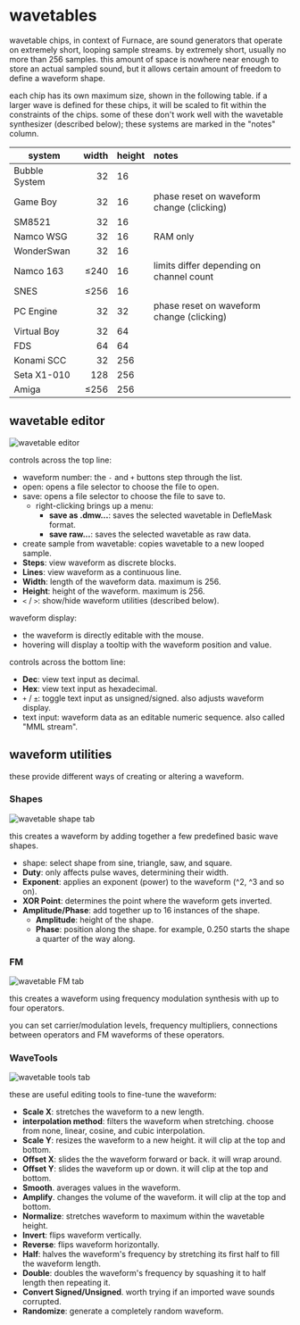# wavetables

wavetable chips, in context of Furnace, are sound generators that operate on extremely short, looping sample streams. by extremely short, usually no more than 256 samples.
this amount of space is nowhere near enough to store an actual sampled sound, but it allows certain amount of freedom to define a waveform shape.

each chip has its own maximum size, shown in the following table. if a larger wave is defined for these chips, it will be scaled to fit within the constraints of the chips. some of these don't work well with the wavetable synthesizer (described below); these systems are marked in the "notes" column.

system        | width | height | notes
--------------|------:|:-------|:------
Bubble System |    32 | 16     |
Game Boy      |    32 | 16     | phase reset on waveform change (clicking)
SM8521        |    32 | 16     |
Namco WSG     |    32 | 16     | RAM only
WonderSwan    |    32 | 16     |
Namco 163     |  ≤240 | 16     | limits differ depending on channel count 
SNES          |  ≤256 | 16     |
PC Engine     |    32 | 32     | phase reset on waveform change (clicking)
Virtual Boy   |    32 | 64     |
FDS           |    64 | 64     |
Konami SCC    |    32 | 256    |
Seta X1-010   |   128 | 256    |
Amiga         |  ≤256 | 256    |


## wavetable editor

![wavetable editor](wave-editor.png)

controls across the top line:
- waveform number: the `-` and `+` buttons step through the list.
- open: opens a file selector to choose the file to open.
- save: opens a file selector to choose the file to save to.
  - right-clicking brings up a menu:
    - **save as .dmw...**: saves the selected wavetable in DefleMask format.
    - **save raw...**: saves the selected wavetable as raw data.
- create sample from wavetable: copies wavetable to a new looped sample.
- **Steps**: view waveform as discrete blocks.
- **Lines**: view waveform as a continuous line.
- **Width**: length of the waveform data. maximum is 256.
- **Height**: height of the waveform. maximum is 256.
- `<` / `>`: show/hide waveform utilities (described below).

waveform display:
- the waveform is directly editable with the mouse.
- hovering will display a tooltip with the waveform position and value.

controls across the bottom line:
- **Dec**: view text input as decimal.
- **Hex**: view text input as hexadecimal.
- `+` / `±`: toggle text input as unsigned/signed. also adjusts waveform display.
- text input: waveform data as an editable numeric sequence. also called "MML stream".

## waveform utilities

these provide different ways of creating or altering a waveform.

### Shapes

![wavetable shape tab](wave-editor-shapes.png)

this creates a waveform by adding together a few predefined basic wave shapes.
- shape: select shape from sine, triangle, saw, and square.
- **Duty**: only affects pulse waves, determining their width.
- **Exponent**: applies an exponent (power) to the waveform (^2, ^3 and so on).
- **XOR Point**: determines the point where the waveform gets inverted.
- **Amplitude/Phase**: add together up to 16 instances of the shape.
  - **Amplitude**: height of the shape.
  - **Phase**: position along the shape. for example, 0.250 starts the shape a quarter of the way along.

### FM

![wavetable FM tab](wave-editor-FM.png)

this creates a waveform using frequency modulation synthesis with up to four operators.

you can set carrier/modulation levels, frequency multipliers, connections between operators and FM waveforms of these operators.

### WaveTools

![wavetable tools tab](wave-editor-tools.png)

these are useful editing tools to fine-tune the waveform:
- **Scale X**: stretches the waveform to a new length.
- **interpolation method**: filters the waveform when stretching. choose from none, linear, cosine, and cubic interpolation.
- **Scale Y**: resizes the waveform to a new height. it will clip at the top and bottom.
- **Offset X**: slides the the waveform forward or back. it will wrap around.
- **Offset Y**: slides the waveform up or down. it will clip at the top and bottom.
- **Smooth**. averages values in the waveform.
- **Amplify**. changes the volume of the waveform. it will clip at the top and bottom.
- **Normalize**: stretches waveform to maximum within the wavetable height.
- **Invert**: flips waveform vertically.
- **Reverse**: flips waveform horizontally.
- **Half**: halves the waveform's frequency by stretching its first half to fill the waveform length.
- **Double**: doubles the waveform's frequency by squashing it to half length then repeating it.
- **Convert Signed/Unsigned**. worth trying if an imported wave sounds corrupted.
- **Randomize**: generate a completely random waveform.
